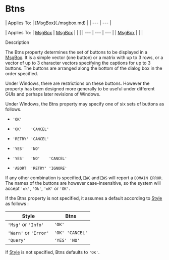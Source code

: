 




<h1 class="heading"><span class="name">Btns</span></h1>
| Applies To: | [MsgBox](./msgbox.md) |
| --- | ---  |

| Applies To: | [MsgBox](./msgbox.md) | [MsgBox](./msgbox.md) |  |  |
| --- | --- | ---  |
| [MsgBox](./msgbox.md) |  |  |


Description


The Btns property determines the set of buttons to be displayed in a [MsgBox](./msgbox.md). It is a simple vector (one button) or a matrix with up to 3 rows, or a vector of up to 3 character vectors specifying the captions for up to 3 buttons. The buttons are arranged along the bottom of the dialog box in the order specified.



Under Windows, there are restrictions on these buttons. However the property has been designed more generally to be useful under different GUIs and perhaps later revisions of Windows.



Under Windows, the Btns property may specify one of six sets of buttons as follows.

- `'OK'`

- `'OK'    'CANCEL'`

- `'RETRY' 'CANCEL'`

- `'YES'   'NO'`

- `'YES'   'NO'    'CANCEL'`

- `'ABORT  'RETRY' 'IGNORE'`



If any other combination is specified, `⎕WC` and `⎕WS` will report a `DOMAIN ERROR`. The names of the buttons are however case-insensitive, so the system will accept `'ok'`, `'Ok'`, `'oK'` or `'OK'`.



If the Btns property is not specified, it assumes a default according to [Style](style.md) as follows :

| Style | Btns |
| --- | ---  |
| `'Msg'` or `'Info'` | `'OK'` |
| `'Warn'` or `'Error'` | `'OK' 'CANCEL'` |
| `'Query'` | `'YES' 'NO'` |


If [Style](style.md) is not specified, Btns defaults to `'OK'`.



